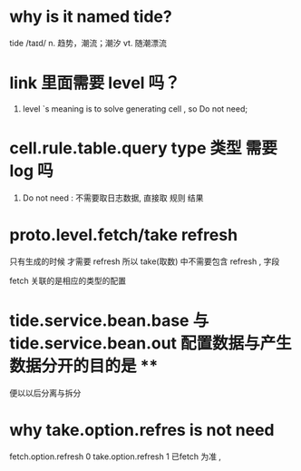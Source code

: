 
# why is it  named tide?
  tide   /taɪd/ 
       n. 趋势，潮流；潮汐
       vt. 随潮漂流

# link 里面需要 level 吗？
1. level `s meaning is  to solve  generating cell , so Do not need; 

# cell.rule.table.query type 类型 需要log 吗 
1. Do not need : 不需要取日志数据, 直接取 规则 结果 


# proto.level.fetch/take  refresh 

只有生成的时候 才需要 refresh 所以 take(取数) 中不需要包含 refresh , 字段 

fetch  关联的是相应的类型的配置 


# tide.service.bean.base 与 tide.service.bean.out   配置数据与产生数据分开的目的是 **

便以以后分离与拆分 


#  why take.option.refres is not need 

fetch.option.refresh 0 
take.option.refresh 1
已fetch 为准 ,